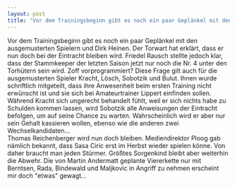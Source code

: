 ```yaml
---
layout: post
title: "Vor dem Trainingsbeginn gibt es noch ein paar Geplänkel mit den ausgemusterten Spielern und Dirk Heinen."
---
```


Vor dem Trainingsbeginn gibt es noch ein paar Geplänkel mit den ausgemusterten Spielern und Dirk Heinen. Der Torwart hat erklärt, dass er nun doch bei der Eintracht bleiben wird. Friedel Rausch stellte jedoch klar, dass der Stammkeeper der letzten Saison jetzt nur noch die Nr. 4 unter den Torhütern sein wird. Zoff vorprogrammiert? Diese Frage gilt auch für die ausgemusterten Spieler Kracht, Lösch, Sobotzik und Bulut. Ihnen wurde schriftlich mitgeteilt, dass ihre Anwesenheit beim ersten Training nicht erwünscht ist und sie sich bei Amateurtrainer Lippert einfinden sollen. Während Kracht sich ungerecht behandelt fühlt, weil er sich nichts habe zu Schulden kommen lassen, wird Sobotzik alle Anweisungen der Eintracht befolgen, um auf seine Chance zu warten. Wahrscheinlich wird er aber nur sein Gehalt kassieren wollen, ebenso wie die anderen zwei Wechselkandidaten...  
Thomas Reichenberger wird nun doch bleiben. Mediendirektor Ploog gab nämlich bekannt, dass Sasa Ciric erst im Herbst wieder spielen könne. Von daher braucht man jeden Stürmer. Größtes Sorgenkind bleibt aber weiterhin die Abwehr. Die von Martin Andermatt geplante Viererkette nur mit Berntsen, Rada, Bindewald und Maljkovic in Angriff zu nehmen erscheint mir doch "etwas" gewagt...
